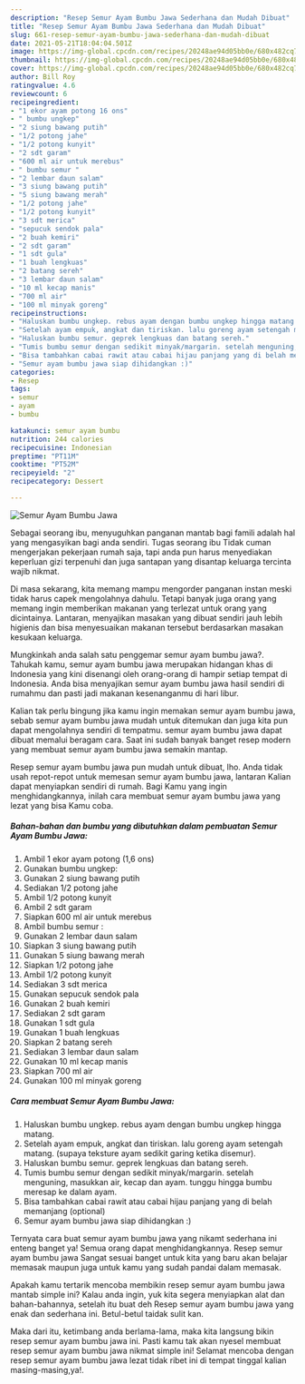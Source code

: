 ```yaml
---
description: "Resep Semur Ayam Bumbu Jawa Sederhana dan Mudah Dibuat"
title: "Resep Semur Ayam Bumbu Jawa Sederhana dan Mudah Dibuat"
slug: 661-resep-semur-ayam-bumbu-jawa-sederhana-dan-mudah-dibuat
date: 2021-05-21T18:04:04.501Z
image: https://img-global.cpcdn.com/recipes/20248ae94d05bb0e/680x482cq70/semur-ayam-bumbu-jawa-foto-resep-utama.jpg
thumbnail: https://img-global.cpcdn.com/recipes/20248ae94d05bb0e/680x482cq70/semur-ayam-bumbu-jawa-foto-resep-utama.jpg
cover: https://img-global.cpcdn.com/recipes/20248ae94d05bb0e/680x482cq70/semur-ayam-bumbu-jawa-foto-resep-utama.jpg
author: Bill Roy
ratingvalue: 4.6
reviewcount: 6
recipeingredient:
- "1 ekor ayam potong 16 ons"
- " bumbu ungkep"
- "2 siung bawang putih"
- "1/2 potong jahe"
- "1/2 potong kunyit"
- "2 sdt garam"
- "600 ml air untuk merebus"
- " bumbu semur "
- "2 lembar daun salam"
- "3 siung bawang putih"
- "5 siung bawang merah"
- "1/2 potong jahe"
- "1/2 potong kunyit"
- "3 sdt merica"
- "sepucuk sendok pala"
- "2 buah kemiri"
- "2 sdt garam"
- "1 sdt gula"
- "1 buah lengkuas"
- "2 batang sereh"
- "3 lembar daun salam"
- "10 ml kecap manis"
- "700 ml air"
- "100 ml minyak goreng"
recipeinstructions:
- "Haluskan bumbu ungkep. rebus ayam dengan bumbu ungkep hingga matang."
- "Setelah ayam empuk, angkat dan tiriskan. lalu goreng ayam setengah matang. (supaya teksture ayam sedikit garing ketika disemur)."
- "Haluskan bumbu semur. geprek lengkuas dan batang sereh."
- "Tumis bumbu semur dengan sedikit minyak/margarin. setelah menguning, masukkan air, kecap dan ayam. tunggu hingga bumbu meresap ke dalam ayam."
- "Bisa tambahkan cabai rawit atau cabai hijau panjang yang di belah memanjang (optional)"
- "Semur ayam bumbu jawa siap dihidangkan :)"
categories:
- Resep
tags:
- semur
- ayam
- bumbu

katakunci: semur ayam bumbu 
nutrition: 244 calories
recipecuisine: Indonesian
preptime: "PT11M"
cooktime: "PT52M"
recipeyield: "2"
recipecategory: Dessert

---
```



![Semur Ayam Bumbu Jawa](https://img-global.cpcdn.com/recipes/20248ae94d05bb0e/680x482cq70/semur-ayam-bumbu-jawa-foto-resep-utama.jpg)

Sebagai seorang ibu, menyuguhkan panganan mantab bagi famili adalah hal yang mengasyikan bagi anda sendiri. Tugas seorang ibu Tidak cuman mengerjakan pekerjaan rumah saja, tapi anda pun harus menyediakan keperluan gizi terpenuhi dan juga santapan yang disantap keluarga tercinta wajib nikmat.

Di masa  sekarang, kita memang mampu mengorder panganan instan meski tidak harus capek mengolahnya dahulu. Tetapi banyak juga orang yang memang ingin memberikan makanan yang terlezat untuk orang yang dicintainya. Lantaran, menyajikan masakan yang dibuat sendiri jauh lebih higienis dan bisa menyesuaikan makanan tersebut berdasarkan masakan kesukaan keluarga. 



Mungkinkah anda salah satu penggemar semur ayam bumbu jawa?. Tahukah kamu, semur ayam bumbu jawa merupakan hidangan khas di Indonesia yang kini disenangi oleh orang-orang di hampir setiap tempat di Indonesia. Anda bisa menyajikan semur ayam bumbu jawa hasil sendiri di rumahmu dan pasti jadi makanan kesenanganmu di hari libur.

Kalian tak perlu bingung jika kamu ingin memakan semur ayam bumbu jawa, sebab semur ayam bumbu jawa mudah untuk ditemukan dan juga kita pun dapat mengolahnya sendiri di tempatmu. semur ayam bumbu jawa dapat dibuat memalui beragam cara. Saat ini sudah banyak banget resep modern yang membuat semur ayam bumbu jawa semakin mantap.

Resep semur ayam bumbu jawa pun mudah untuk dibuat, lho. Anda tidak usah repot-repot untuk memesan semur ayam bumbu jawa, lantaran Kalian dapat menyiapkan sendiri di rumah. Bagi Kamu yang ingin menghidangkannya, inilah cara membuat semur ayam bumbu jawa yang lezat yang bisa Kamu coba.

<!--inarticleads1-->

##### Bahan-bahan dan bumbu yang dibutuhkan dalam pembuatan Semur Ayam Bumbu Jawa:

1. Ambil 1 ekor ayam potong (1,6 ons)
1. Gunakan  bumbu ungkep:
1. Gunakan 2 siung bawang putih
1. Sediakan 1/2 potong jahe
1. Ambil 1/2 potong kunyit
1. Ambil 2 sdt garam
1. Siapkan 600 ml air untuk merebus
1. Ambil  bumbu semur :
1. Gunakan 2 lembar daun salam
1. Siapkan 3 siung bawang putih
1. Gunakan 5 siung bawang merah
1. Siapkan 1/2 potong jahe
1. Ambil 1/2 potong kunyit
1. Sediakan 3 sdt merica
1. Gunakan sepucuk sendok pala
1. Gunakan 2 buah kemiri
1. Sediakan 2 sdt garam
1. Gunakan 1 sdt gula
1. Gunakan 1 buah lengkuas
1. Siapkan 2 batang sereh
1. Sediakan 3 lembar daun salam
1. Gunakan 10 ml kecap manis
1. Siapkan 700 ml air
1. Gunakan 100 ml minyak goreng




<!--inarticleads2-->

##### Cara membuat Semur Ayam Bumbu Jawa:

1. Haluskan bumbu ungkep. rebus ayam dengan bumbu ungkep hingga matang.
1. Setelah ayam empuk, angkat dan tiriskan. lalu goreng ayam setengah matang. (supaya teksture ayam sedikit garing ketika disemur).
1. Haluskan bumbu semur. geprek lengkuas dan batang sereh.
1. Tumis bumbu semur dengan sedikit minyak/margarin. setelah menguning, masukkan air, kecap dan ayam. tunggu hingga bumbu meresap ke dalam ayam.
1. Bisa tambahkan cabai rawit atau cabai hijau panjang yang di belah memanjang (optional)
1. Semur ayam bumbu jawa siap dihidangkan :)




Ternyata cara buat semur ayam bumbu jawa yang nikamt sederhana ini enteng banget ya! Semua orang dapat menghidangkannya. Resep semur ayam bumbu jawa Sangat sesuai banget untuk kita yang baru akan belajar memasak maupun juga untuk kamu yang sudah pandai dalam memasak.

Apakah kamu tertarik mencoba membikin resep semur ayam bumbu jawa mantab simple ini? Kalau anda ingin, yuk kita segera menyiapkan alat dan bahan-bahannya, setelah itu buat deh Resep semur ayam bumbu jawa yang enak dan sederhana ini. Betul-betul taidak sulit kan. 

Maka dari itu, ketimbang anda berlama-lama, maka kita langsung bikin resep semur ayam bumbu jawa ini. Pasti kamu tak akan nyesel membuat resep semur ayam bumbu jawa nikmat simple ini! Selamat mencoba dengan resep semur ayam bumbu jawa lezat tidak ribet ini di tempat tinggal kalian masing-masing,ya!.

